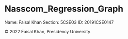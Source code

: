 # Nasscom_Regression_Graph
Name: Faisal Khan
Section: 5CSE03
ID: 20191CSE0147

© 2022 Faisal Khan, Presidency University
